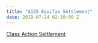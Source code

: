 ```yaml
---
title: "$125 Equifax Settlement"
date: 2019-07-24 02:10:00 Z
---
```




[Class Action Settlement](https://www.doctorofcredit.com/equifax-class-action-settlement-minimum-125-per-affected-person-more-for-those-that-incurred-damages/)